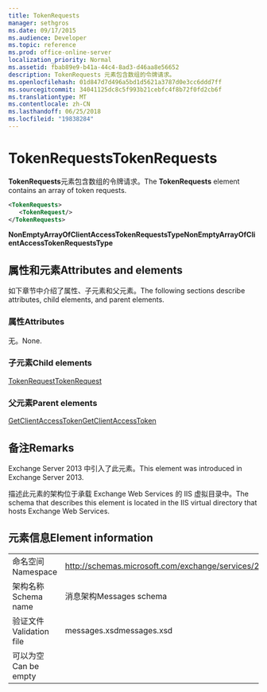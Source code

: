 ```yaml
---
title: TokenRequests
manager: sethgros
ms.date: 09/17/2015
ms.audience: Developer
ms.topic: reference
ms.prod: office-online-server
localization_priority: Normal
ms.assetid: fbab89e9-b41a-44c4-8ad3-d46aa8e56652
description: TokenRequests 元素包含数组的令牌请求。
ms.openlocfilehash: 01d847d7d496a5bd1d5621a3787d0e3cc6ddd7ff
ms.sourcegitcommit: 34041125dc8c5f993b21cebfc4f8b72f0fd2cb6f
ms.translationtype: MT
ms.contentlocale: zh-CN
ms.lasthandoff: 06/25/2018
ms.locfileid: "19838284"
---
```

# <a name="tokenrequests"></a><span data-ttu-id="57a35-103">TokenRequests</span><span class="sxs-lookup"><span data-stu-id="57a35-103">TokenRequests</span></span>

<span data-ttu-id="57a35-104">**TokenRequests**元素包含数组的令牌请求。</span><span class="sxs-lookup"><span data-stu-id="57a35-104">The **TokenRequests** element contains an array of token requests.</span></span> 
  
```XML
<TokenRequests>
   <TokenRequest/>
</TokenRequests>
```

 <span data-ttu-id="57a35-105">**NonEmptyArrayOfClientAccessTokenRequestsType**</span><span class="sxs-lookup"><span data-stu-id="57a35-105">**NonEmptyArrayOfClientAccessTokenRequestsType**</span></span>
## <a name="attributes-and-elements"></a><span data-ttu-id="57a35-106">属性和元素</span><span class="sxs-lookup"><span data-stu-id="57a35-106">Attributes and elements</span></span>

<span data-ttu-id="57a35-107">如下章节中介绍了属性、子元素和父元素。</span><span class="sxs-lookup"><span data-stu-id="57a35-107">The following sections describe attributes, child elements, and parent elements.</span></span>
  
### <a name="attributes"></a><span data-ttu-id="57a35-108">属性</span><span class="sxs-lookup"><span data-stu-id="57a35-108">Attributes</span></span>

<span data-ttu-id="57a35-109">无。</span><span class="sxs-lookup"><span data-stu-id="57a35-109">None.</span></span>
  
### <a name="child-elements"></a><span data-ttu-id="57a35-110">子元素</span><span class="sxs-lookup"><span data-stu-id="57a35-110">Child elements</span></span>

[<span data-ttu-id="57a35-111">TokenRequest</span><span class="sxs-lookup"><span data-stu-id="57a35-111">TokenRequest</span></span>](tokenrequest.md)
  
### <a name="parent-elements"></a><span data-ttu-id="57a35-112">父元素</span><span class="sxs-lookup"><span data-stu-id="57a35-112">Parent elements</span></span>

[<span data-ttu-id="57a35-113">GetClientAccessToken</span><span class="sxs-lookup"><span data-stu-id="57a35-113">GetClientAccessToken</span></span>](getclientaccesstoken.md)
  
## <a name="remarks"></a><span data-ttu-id="57a35-114">备注</span><span class="sxs-lookup"><span data-stu-id="57a35-114">Remarks</span></span>

<span data-ttu-id="57a35-115">Exchange Server 2013 中引入了此元素。</span><span class="sxs-lookup"><span data-stu-id="57a35-115">This element was introduced in Exchange Server 2013.</span></span>
  
<span data-ttu-id="57a35-116">描述此元素的架构位于承载 Exchange Web Services 的 IIS 虚拟目录中。</span><span class="sxs-lookup"><span data-stu-id="57a35-116">The schema that describes this element is located in the IIS virtual directory that hosts Exchange Web Services.</span></span>
  
## <a name="element-information"></a><span data-ttu-id="57a35-117">元素信息</span><span class="sxs-lookup"><span data-stu-id="57a35-117">Element information</span></span>

|||
|:-----|:-----|
|<span data-ttu-id="57a35-118">命名空间</span><span class="sxs-lookup"><span data-stu-id="57a35-118">Namespace</span></span>  <br/> |http://schemas.microsoft.com/exchange/services/2006/messages  <br/> |
|<span data-ttu-id="57a35-119">架构名称</span><span class="sxs-lookup"><span data-stu-id="57a35-119">Schema name</span></span>  <br/> |<span data-ttu-id="57a35-120">消息架构</span><span class="sxs-lookup"><span data-stu-id="57a35-120">Messages schema</span></span>  <br/> |
|<span data-ttu-id="57a35-121">验证文件</span><span class="sxs-lookup"><span data-stu-id="57a35-121">Validation file</span></span>  <br/> |<span data-ttu-id="57a35-122">messages.xsd</span><span class="sxs-lookup"><span data-stu-id="57a35-122">messages.xsd</span></span>  <br/> |
|<span data-ttu-id="57a35-123">可以为空</span><span class="sxs-lookup"><span data-stu-id="57a35-123">Can be empty</span></span>  <br/> ||
   

